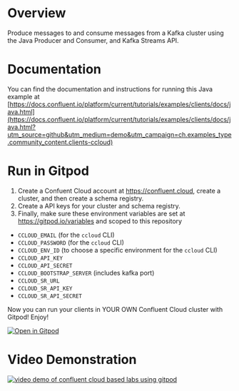 # Overview

Produce messages to and consume messages from a Kafka cluster using the Java Producer and Consumer, and Kafka Streams API.


# Documentation

You can find the documentation and instructions for running this Java example at [https://docs.confluent.io/platform/current/tutorials/examples/clients/docs/java.html](https://docs.confluent.io/platform/current/tutorials/examples/clients/docs/java.html?utm_source=github&utm_medium=demo&utm_campaign=ch.examples_type.community_content.clients-ccloud)

# Run in Gitpod

1. Create a Confuent Cloud account at https://confluent.cloud, create a cluster, and then create a schema registry.
2. Create a API keys for your cluster and schema registry.
3. Finally, make sure these environment variables are set at https://gitpod.io/variables and scoped to this repository
  - `CCLOUD_EMAIL` (for the `ccloud` CLI)
  - `CCLOUD_PASSWORD` (for the `ccloud` CLI)
  - `CCLOUD_ENV_ID` (to choose a specific environment for the `ccloud` CLI)
  - `CCLOUD_API_KEY`
  - `CCLOUD_API_SECRET`
  - `CCLOUD_BOOTSTRAP_SERVER` (includes kafka port)
  - `CCLOUD_SR_URL`
  - `CCLOUD_SR_API_KEY`
  - `CCLOUD_SR_API_SECRET`

Now you can run your clients in YOUR OWN Confluent Cloud cluster with Gitpod! Enjoy!

[![Open in Gitpod](https://gitpod.io/button/open-in-gitpod.svg)](https://gitpod.io/#https://github.com/chuck-confluent/ccloud-gitpod-demo)

# Video Demonstration


[![video demo of confluent cloud based labs using gitpod](https://img.youtube.com/vi/3sy05KH94_0/0.jpg)](https://youtu.be/3sy05KH94_0)
